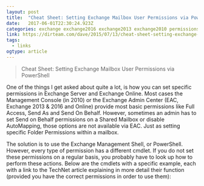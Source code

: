 ```yaml
---
layout: post 
title:  "Cheat Sheet: Setting Exchange Mailbox User Permissions via PowerShell – Dave Stork's IMHO" 
date:   2017-06-01T22:30:24.923Z 
categories: exchange exchange2016 exchange2013 exchange2010 permissions
link: https://dirteam.com/dave/2015/07/13/cheat-sheet-setting-exchange-mailbox-user-permissions-via-powershell/ 
tags:
  - links
ogtype: article 
---
```


> Cheat Sheet: Setting Exchange Mailbox User Permissions via PowerShell

One of the things I get asked about quite a lot, is how you can set specific permissions in Exchange Server and Exchange Online. Most cases the Management Console (in 2010) or the Exchange Admin Center (EAC, Exchange 2013 & 2016 and Online) provide most basic permissions like Full Access, Send As and Send On Behalf. However, sometimes an admin has to set Send on Behalf permissions on a Shared Mailbox or disable AutoMapping, those options are not available via EAC. Just as setting specific Folder Permissions within a mailbox.

The solution is to use the Exchange Management Shell, or PowerShell. However, every type of permission has a different cmdlet. If you do not set these permissions on a regular basis, you probably have to look up how to perform these actions. Below are the cmdlets with a specific example, each with a link to the TechNet article explaining in more detail their function (provided you have the correct permissions in order to use them):